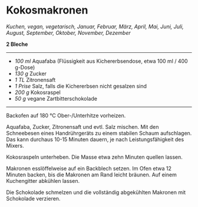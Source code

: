# Kokosmakronen

*Kuchen, vegan, vegetarisch, Januar, Februar, März, April, Mai, Juni, Juli, August, September, Oktober, November, Dezember*

**2 Bleche**

---

- *100 ml* Aquafaba (Flüssigkeit aus Kichererbsendose, etwa 100 ml / 400 g-Dose)
- *130 g* Zucker
- *1 TL* Zitronensaft
- *1 Prise* Salz, falls die Kichererbsen nicht gesalzen sind
- *200 g* Kokosraspel
- *50 g* vegane Zartbitterschokolade

---

Backofen auf 180 °C Ober-/Unterhitze vorheizen.

Aquafaba, Zucker, Zitronensaft und evtl. Salz mischen. Mit den Schneebesen eines Handrührgeräts zu einem stabilen Schaum aufschlagen. Das kann durchaus 10-15 Minuten dauern, je nach Leistungsfähigkeit des Mixers.

Kokosraspeln unterheben. Die Masse etwa zehn Minuten quellen lassen.

Makronen esslöffelweise auf ein Backblech setzen. Im Ofen etwa 12 Minuten backen, bis die Makronen am Rand leicht bräunen. Auf einem Kuchengitter abkühlen lassen.

Die Schokolade schmelzen und die vollständig abgekühlten Makronen mit Schokolade verzieren.